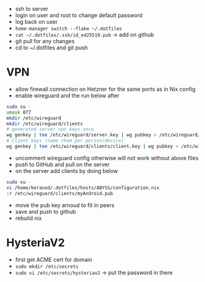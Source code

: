 - ssh to server
- login on user and root to change default password
- log back on user
- `home-manager switch --flake ~/.dotfiles`
- `cat ~/.dotfiles/.ssh/id_ed25519.pub` -> add on github
- git pull for any changes
- cd to ~/.dotfiles and git push

# VPN

- allow firewall connection on Hetzner for the same ports as in Nix config
- enable wireguard and the run below after

```bash
sudo su -
umask 077
mkdir /etc/wireguard
mkdir /etc/wireguard/clients
# generated server vpn keys once
wg genkey | tee /etc/wireguard/server.key | wg pubkey > /etc/wireguard/server.pub
# Client keys (name them per person/device)
wg genkey | tee /etc/wireguard/clients/client.key | wg pubkey > /etc/wireguard/clients/client.pub
```

- uncomment wireguard config otherwise will not work without above files
- push to GitHub and pull on the server
- on the server add clients by doing below

```bash
sudo su -
vi /home/keranod/.dotfiles/hosts/ABYSS/configuration.nix
:r /etc/wireguard/clients/myAndroid.pub
```

- move the pub key arnoud to fit in peers
- save and push to github
- rebuild nix

# HysteriaV2

- first get ACME cert for domain
- `sudo mkdir /etc/secrets`
- `sudo vi /etc/secrets/hysteriav2` -> put the password in there
